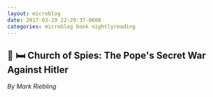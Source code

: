 ```yaml
---
layout: microblog
date: 2017-03-19 22:29:37-0600
categories: microblog book nightlyreading
---
```

## 📖 🛏 Church of Spies: The Pope's Secret War Against Hitler
*By Mark Riebling*